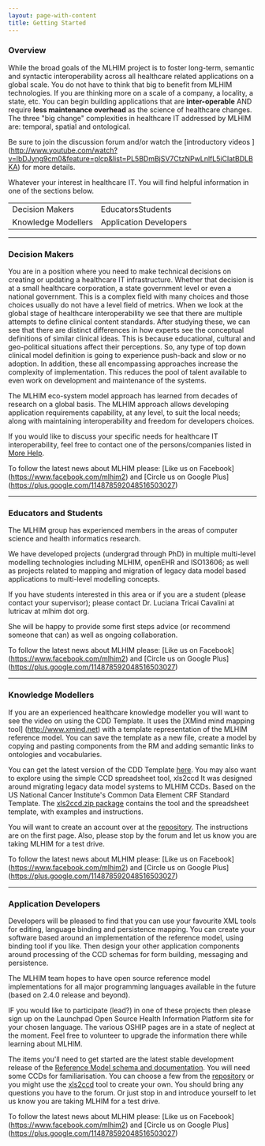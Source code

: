 ```yaml
---
layout: page-with-content
title: Getting Started
---
```


<h3 id="overview">Overview
</h3>

While the broad goals of the MLHIM project is to foster long-term,
semantic and syntactic interoperability across all healthcare related
applications on a global scale.
You do not have to think that big to benefit from MLHIM
technologies.
If you are thinking more on a scale of a company, a locality, a state,
etc.
You can begin building applications that are **inter-operable** AND
require **less maintenance overhead** as  the science of healthcare changes.
The three "big change" complexities in healthcare IT addressed by
MLHIM are: temporal, spatial and ontological.

Be sure to join the discussion forum and/or watch the [introductory videos ] (http://www.youtube.com/watch?v=lbDJyng9cm0&feature=plcp&list=PL5BDmBjSV7CtzNPwLnlfL5iCIatBDLBKA) for more details.

Whatever your interest in healthcare IT. You will find helpful
information in one of the sections below.

<table class="table table-bordered">
    <tr>
        <td>Decision Makers</td>
        <td>EducatorsStudents</td>
    </tr>
     <tr>
        <td>Knowledge Modellers</td>
        <td>Application Developers </td>
    </tr>
</table>

------------------------------

<h3 id="decision-makers">Decision Makers
</h3>

You are in a position where you need to make technical decisions on
creating or updating a healthcare IT infrastructure.
Whether that decision is at a small healthcare corporation, a state
government level or even a national government.
This is a complex field with many choices and those choices usually do
not have a level field of metrics.
When we look at the global stage of healthcare interoperability we see
that there are multiple attempts to define clinical content
standards.
After studying these, we can see that there are distinct differences
in how experts see the conceptual definitions of similar clinical
ideas.
This is because educational, cultural and geo-political situations
affect their perceptions.
So, any type of top down clinical model definition is going to
experience push-back and slow or no adoption.
In addition, these all encompassing approaches increase the complexity
of implementation.
This reduces the pool of talent available to even work on development
and maintenance of the systems.

The MLHIM eco-system model approach has learned from decades of
research on a global basis.  The MLHIM approach allows developing
application requirements capability, at any level, to suit the local
needs; along with maintaining interoperability and freedom for
developers choices.

If you would like to discuss your specific needs for healthcare IT
interoperability, feel free to contact one of the persons/companies
listed in [More Help](http://www.mlhim.org/home/start/more-help).

To follow the latest news about MLHIM please:
[Like us on Facebook] (https://www.facebook.com/mlhim2) and
[Circle us on Google Plus] (https://plus.google.com/114878592048516503027)

-------------------------------

<h3 id="educators-students">Educators and Students
</h3>

The MLHIM group has experienced members in the areas of computer
science and health informatics research.

We have developed projects (undergrad through PhD) in multiple
multi-level modelling technologies including MLHIM, openEHR and
ISO13606; as well as projects related to mapping and migration of
legacy data model based applications to multi-level modelling
concepts.

If you have students interested in this area or if you are a student
(please contact your supervisor); please contact Dr. Luciana Tricai
Cavalini at lutricav at mlhim dot org.

She will be happy to provide some first steps advice (or recommend
someone that can)  as well as ongoing collaboration.

To follow the latest news about MLHIM please:
[Like us on Facebook] (https://www.facebook.com/mlhim2) and
[Circle us on Google Plus] (https://plus.google.com/114878592048516503027)

-------------------------------

<h3 id="knowledge-modellers"> Knowledge Modellers
</h3>

If you are an experienced healthcare knowledge modeller you will want
to see the video on using the CDD Template. It uses the [XMind mind mapping tool] (http://www.xmind.net) with a template representation of the MLHIM reference model.  You can save the template as a new file, create a model by
copying and pasting components from the RM and adding semantic links
to ontologies and vocabularies.

You can get the latest version of the CDD Template [here](http://www.hkcr.net/tools/xmind-templates).  You may also want to explore using the simple CCD spreadsheet tool, xls2ccd   It was designed around migrating legacy data model systems to MLHIM CCDs. Based on the US National Cancer Institute's Common Data Element CRF Standard Template.  The [xls2ccd.zip  package](http://www.hkcr.net/tools/xls2ccd) contains the tool and the spreadsheet template, with examples and instructions.

You will want to create an account over at the [repository](http://www.hkcr.net).  The
instructions are on the first page.  Also, please stop by the forum
and let us know you are taking MLHIM for a test drive.

To follow the latest news about MLHIM please:
[Like us on Facebook] (https://www.facebook.com/mlhim2) and
[Circle us on Google Plus] (https://plus.google.com/114878592048516503027)

-------------------------------


<h3 id="app-devs"> Application Developers
</h3>

Developers will be pleased to find that you can use your favourite XML
tools for editing, language binding and persistence mapping.  You can
create your software based around an implementation of the reference
model, using binding tool if you like.  Then design your other
application components around processing of the CCD schemas for form
building, messaging and persistence.

The MLHIM team hopes to have
open source reference model implementations for all major programming
languages available in the future (based on 2.4.0 release and beyond).

IF you would like to participate (lead?) in one of these projects
then please sign up on the Launchpad Open Source Health Information
Platform site for your chosen language.     The various OSHIP pages
are in a state of neglect at the moment.  Feel free to volunteer to
upgrade the information there while learning about MLHIM.

The items you'll need to get started are the latest stable development
release of the [Reference Model schema and documentation](https://docs.google.com/folder/d/0B9KiX8eH4fiKQVZoRll1UGs1bUE/edit?pli=1).  You will
need some CCDs for familiarisation.  You can choose a few from the
[repository](http://www.hkcr.net) or you might use the [xls2ccd](http://www.hkcr.net/tools/xls2ccd/view) tool to create your own.  You
should bring any questions you have to the forum.  Or just stop in and
introduce yourself to let us know you are taking MLHIM for a test
drive.

To follow the latest news about MLHIM please:
[Like us on Facebook] (https://www.facebook.com/mlhim2) and
[Circle us on Google Plus] (https://plus.google.com/114878592048516503027)